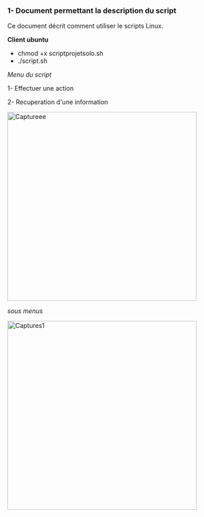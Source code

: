 ### 1- Document permettant la description du script

Ce document décrit comment utiliser le scripts Linux.

**Client ubuntu** 

* chmod +x scriptprojetsolo.sh
* ./script.sh

*Menu du script* 

1- Effectuer une action 

2- Recuperation d'une information 

<img width="427" alt="Captureee" src="https://github.com/user-attachments/assets/19a6ea0b-15a8-4f1f-b00f-437b5ec0ad43" />

*sous menus*

<img width="427" alt="Captures1" src="https://github.com/user-attachments/assets/c4adb3df-8253-45f7-966d-a836587862e9" />





  






